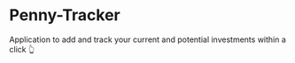 # Penny-Tracker
Application to add and track your current and potential investments within a click 👆
